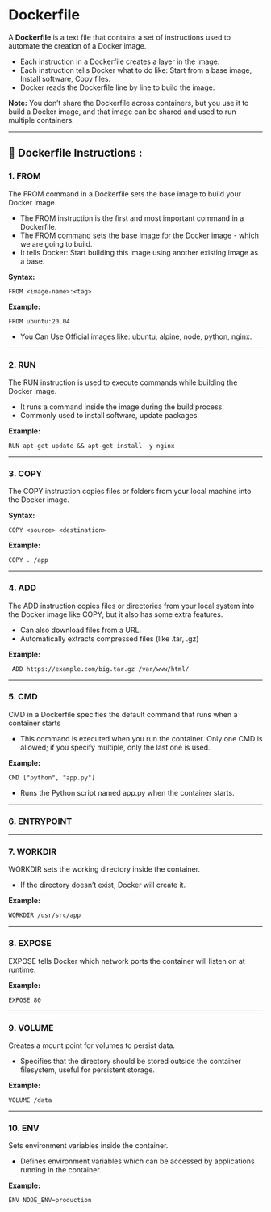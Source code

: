 # Dockerfile

A **Dockerfile** is a text file that contains a set of instructions used to automate the creation of a Docker image.

* Each instruction in a Dockerfile creates a layer in the image.
* Each instruction tells Docker what to do like: Start from a base image, Install software, Copy files.
* Docker reads the Dockerfile line by line to build the image.

**Note:** You don’t share the Dockerfile across containers, but you use it to build a Docker image, and that image can be shared and used to run multiple containers.

---

## 📜 Dockerfile Instructions :

### 1. FROM

The FROM command in a Dockerfile sets the base image to build your Docker image.

* The FROM instruction is the first and most important command in a Dockerfile.
* The FROM command sets the base image for the Docker image - which we are going to build.
* It tells Docker: Start building this image using another existing image as a base.

**Syntax:**

```
FROM <image-name>:<tag>
```

**Example:**

```
FROM ubuntu:20.04
```

* You Can Use Official images like: ubuntu, alpine, node, python, nginx.

---

### 2. RUN

The RUN instruction is used to execute commands while building the Docker image.

* It runs a command inside the image during the build process.
* Commonly used to install software, update packages.

**Example:**

```
RUN apt-get update && apt-get install -y nginx
```

---

### 3. COPY

The COPY instruction copies files or folders from your local machine into the Docker image.

**Syntax:**

```
COPY <source> <destination>
```

**Example:**

```
COPY . /app
```

---

### 4. ADD

The ADD instruction copies files or directories from your local system into the Docker image like COPY, but it also has some extra features.

* Can also download files from a URL.
* Automatically extracts compressed files (like .tar, .gz)

**Example:**

```
 ADD https://example.com/big.tar.gz /var/www/html/
  ```

---

### 5. CMD

CMD in a Dockerfile specifies the default command that runs when a container starts

* This command is executed when you run the container. Only one CMD is allowed; if you specify multiple, only the last one is used.

**Example:**

```
CMD ["python", "app.py"]
```

* Runs the Python script named app.py when the container starts.

---

### 6. ENTRYPOINT

---

### 7. WORKDIR

WORKDIR sets the working directory inside the container.

* If the directory doesn’t exist, Docker will create it.

**Example:**

```
WORKDIR /usr/src/app
```

---

### 8. EXPOSE

EXPOSE tells Docker which network ports the container will listen on at runtime.

**Example:**

```
EXPOSE 80
```

---

### 9. VOLUME

Creates a mount point for volumes to persist data.

* Specifies that the directory should be stored outside the container filesystem, useful for persistent storage.

**Example:**

```
VOLUME /data
```

---

### 10. ENV

Sets environment variables inside the container.

* Defines environment variables which can be accessed by applications running in the container.

**Example:**

```
ENV NODE_ENV=production
```


